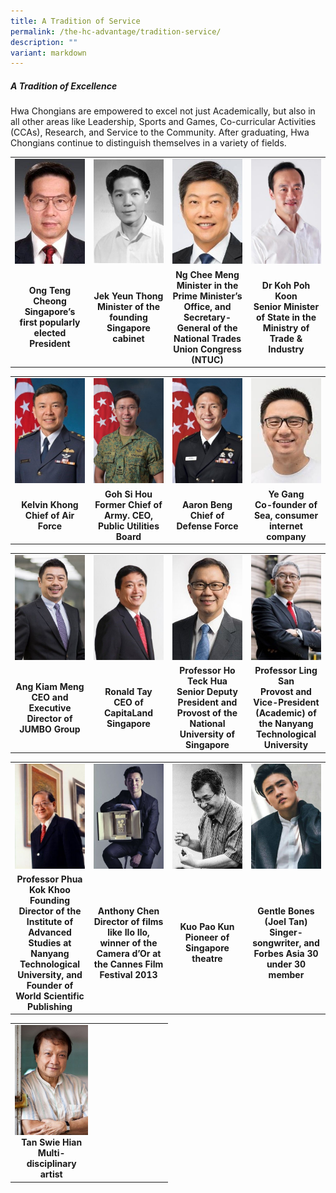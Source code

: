 ```yaml
---
title: A Tradition of Service
permalink: /the-hc-advantage/tradition-service/
description: ""
variant: markdown
---
```

##### A Tradition of Excellence

Hwa Chongians are empowered to excel not just Academically, but also in all other areas like Leadership, Sports and Games, Co-curricular Activities (CCAs), Research, and Service to the Community. After graduating, Hwa Chongians continue to distinguish themselves in a variety of fields.

<table style="table-layout: fixed; width: 100%;">
  <tbody>
    <tr>
      <td style="width: 22%; margin-right: 15px;"><img alt="tradition1" style="width: 100%;" src="/images/tradition1.jpg"></td>
      <td style="width: 22%; margin-right: 15px;"><img alt="tradition2" style="width: 100%;" src="/images/tradition2.jpg"></td>
      <td style="width: 22%; margin-right: 15px;"><img alt="tradition3" style="width: 100%;" src="/images/tradition3.jpg"></td>
      <td style="width: 22%; margin-right: 0;"><img alt="tradition4" style="width: 100%;" src="/images/tradition4.jpg"></td>
    </tr>
    <tr>
      <td align="center"><strong>Ong Teng Cheong<br>
      Singapore’s first popularly elected President</strong></td>
      <td align="center"><strong>Jek Yeun Thong<br>
      Minister of the founding Singapore cabinet</strong></td>
      <td align="center"><strong>Ng Chee Meng<br>
      Minister in the Prime Minister’s Office, and Secretary-General of the National Trades Union Congress (NTUC)</strong></td>
      <td align="center"><strong>Dr Koh Poh Koon<br>
      Senior Minister of State in the Ministry of Trade &amp; Industry</strong></td>
    </tr>
  </tbody>
</table>


<table style="table-layout: fixed; width: 100%;">
  <tbody>
    <tr>
      <td style="width: 22%; margin-right: 15px;">
        <img style="width: 100%;" src="/images/tradition5.jpg">
      </td>
      <td style="width: 22%; margin-right: 15px;">
        <img style="width: 100%;" src="/images/tradition6.jpg">
      </td>
      <td style="width: 22%; margin-right: 15px;">
        <img style="width: 100%;" src="/images/tradition7.jpg">
      </td>
      <td style="width: 22%; margin-right: 0;">
        <img style="width: 100%;" src="/images/tradition8.jpg">
      </td>
    </tr>
    <tr>
      <td align="center"><strong>Kelvin Khong<br>Chief of Air Force</strong></td>
      <td align="center"><strong>Goh Si Hou<br>Former Chief of Army. CEO, Public Utilities Board</strong></td>
      <td align="center"><strong>Aaron Beng<br>Chief of Defense Force</strong></td>
      <td align="center"><strong>Ye Gang<br>Co-founder of Sea, consumer internet company</strong></td>
    </tr>
  </tbody>
</table>


<table style="table-layout: fixed; width: 100%;">
  <tbody>
    <tr>
      <td style="width: 22%; margin-right: 15px;">
        <img style="width: 100%;" src="/images/tradition9.jpg">
      </td>
      <td style="width: 22%; margin-right: 15px;">
        <img style="width: 100%;" src="/images/tradition10.jpg">
      </td>
      <td style="width: 22%; margin-right: 15px;">
        <img style="width: 100%;" src="/images/tradition11.jpg">
      </td>
      <td style="width: 22%; margin-right: 0;">
        <img style="width: 100%;" src="/images/tradition12.jpg">
      </td>
    </tr>
    <tr>
      <td align="center"><strong>Ang Kiam Meng<br>CEO and Executive Director of JUMBO Group</strong></td>
      <td align="center"><strong>Ronald Tay<br>CEO of CapitaLand Singapore</strong></td>
      <td align="center"><strong>Professor Ho Teck Hua<br>Senior Deputy President and Provost of the National University of Singapore</strong></td>
      <td align="center"><strong>Professor Ling San<br>Provost and Vice-President (Academic) of the Nanyang Technological University</strong></td>
    </tr>
  </tbody>
</table>


<table style="table-layout: fixed; width: 100%;">
  <tbody>
    <tr>
      <td style="width: 22%; margin-right: 15px;">
        <img style="width: 100%;" src="/images/tradition13.jpg">
      </td>
      <td style="width: 22%; margin-right: 15px;">
        <img style="width: 100%;" src="/images/tradition14.jpg">
      </td>
      <td style="width: 22%; margin-right: 15px;">
        <img style="width: 100%;" src="/images/tradition15.jpg">
      </td>
      <td style="width: 22%; margin-right: 0;">
        <img style="width: 100%;" src="/images/tradition18.jpg">
      </td>
    </tr>
    <tr>
      <td align="center"><strong>Professor Phua Kok Khoo<br>Founding Director of the Institute of Advanced Studies at Nanyang Technological University, and Founder of World Scientific Publishing</strong></td>
      <td align="center"><strong>Anthony Chen<br>Director of films like Ilo Ilo, winner of the Camera d’Or at the Cannes Film Festival 2013</strong></td>
      <td align="center"><strong>Kuo Pao Kun<br>Pioneer of Singapore theatre</strong></td>
      <td align="center"><strong>Gentle Bones (Joel Tan)<br>Singer-songwriter, and Forbes Asia 30 under 30 member</strong></td>
    </tr>
  </tbody>
</table>


<table style="table-layout: fixed; width: 50%;">
  <tbody>
    <tr>
      <td style="width: 33%; margin-left: 15px; text-align: center;">
        <img style="width: 100%;" src="/images/tradition17.jpg">
        <br>
        <strong>Tan Swie Hian<br>Multi-disciplinary artist</strong>
      </td>
      <td style="width: 33%; margin-left: 15px; text-align: center;">
        
       
        
      
  </td></tr></tbody>
</table>